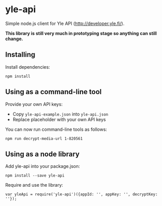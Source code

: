 # yle-api

Simple node.js client for Yle API (<http://developer.yle.fi/>).

**This library is still very much in prototyping stage so anything can still change.**

## Installing

Install dependencies:

	npm install

## Using as a command-line tool

Provide your own API keys:

- Copy `yle-api-example.json` into `yle-api.json`
- Replace placeholder with your own API keys

You can now run command-line tools as follows:

	npm run decrypt-media-url 1-820561

## Using as a node library

Add yle-api into your package.json:

	npm install --save yle-api

Require and use the library:

	var yleApi = require('yle-api')({appId: '', appKey: '', decryptKey: ''});
